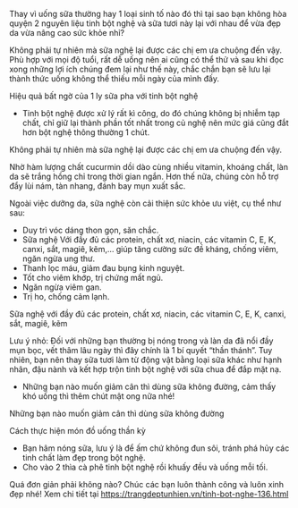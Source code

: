 Thay vì uống sữa thường hay 1 loại sinh tố nào đó thì tại sao bạn không hòa quyện 2 nguyên liệu tinh bột nghệ và sữa tươi này lại với nhau để vừa đẹp da vừa nâng cao sức khỏe nhỉ?

Không phải tự nhiên mà sữa nghệ lại được các chị em ưa chuộng đến vậy. Phù hợp với mọi độ tuổi, rất dễ uống nên ai cũng có thể thử và sau khi đọc xong những lợi ích chúng đem lại như thế này, chắc chắn bạn sẽ lưu lại thành thức uống không thể thiếu mỗi ngày của mình đấy.

Hiệu quả bất ngờ của 1 ly sữa pha với tinh bột nghệ
- Tinh bột nghệ được xử lý rất kì công, do đó chúng không bị nhiễm tạp chất, chỉ giữ lại thành phần tốt nhất trong củ nghệ nên mức giá cũng đắt hơn bột nghệ thông thường 1 chút.


Không phải tự nhiên mà sữa nghệ lại được các chị em ưa chuộng đến vậy.

Nhờ hàm lượng chất cucurmin dồi dào cùng nhiều vitamin, khoáng chất, làn da sẽ trắng hồng chỉ trong thời gian ngắn. Hơn thế nữa, chúng còn hỗ trợ đẩy lùi nám, tàn nhang, đánh bay mụn xuất sắc.

Ngoài việc dưỡng da, sữa nghệ còn cải thiện sức khỏe ưu việt, cụ thể như sau:
- Duy trì vóc dáng thon gọn, săn chắc.
- Sữa nghệ Với đầy đủ các protein, chất xơ, niacin, các vitamin C, E, K, canxi, sắt, magiê, kẽm,… giúp tăng cường sức đề kháng, chống viêm, ngăn ngừa ung thư.
- Thanh lọc máu, giảm đau bụng kinh nguyệt.
-  Tốt cho viêm khớp, trị chứng mất ngủ.
- Ngăn ngừa viêm gan.
- Trị ho, chống cảm lạnh.


Sữa nghệ với đầy đủ các protein, chất xơ, niacin, các vitamin C, E, K, canxi, sắt, magiê, kẽm

Lưu ý nhỏ: Đối với những bạn thường bị nóng trong và làn da đã nổi đầy mụn bọc, vết thâm lâu ngày thì đây chính là 1 bí quyết “thần thánh”. Tuy nhiên, bạn nên thay sữa tươi làm từ động vật bằng loại sữa khác như hạnh nhân, đậu nành và kết hợp trộn tinh bột nghệ với sữa chua để đắp mặt nạ.

- Những bạn nào muốn giảm cân thì dùng sữa không đường, cảm thấy khó uống thì thêm chút mật ong nữa nhé!


Những bạn nào muốn giảm cân thì dùng sữa không đường

Cách thực hiện món đồ uống thần kỳ
- Bạn hâm nóng sữa, lưu ý là để ấm chứ không đun sôi, tránh phá hủy  các tinh chất làm đẹp trong bột nghệ.
- Cho vào 2 thìa cà phê tinh bột nghệ rồi khuấy đều và uống mỗi tối.


Quá đơn giản phải không nào? Chúc các bạn luôn thành công và luôn xinh đẹp nhé!
Xem chi tiết tại https://trangdeptunhien.vn/tinh-bot-nghe-136.html
